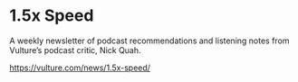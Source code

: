 # 1.5x Speed
A weekly newsletter of podcast recommendations and listening notes from Vulture’s podcast critic, Nick Quah. 

https://vulture.com/news/1.5x-speed/
